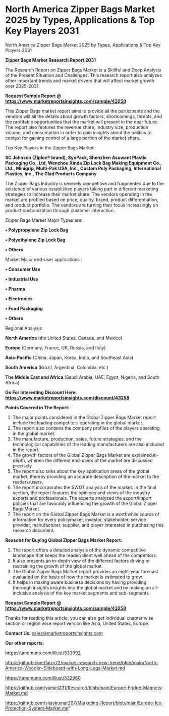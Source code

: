 # North America Zipper Bags Market 2025 by Types, Applications & Top Key Players 2031
North America Zipper Bags Market 2025 by Types, Applications & Top Key Players 2031

<strong>Zipper Bags Market Research Report 2031</strong>

The Research Report on Zipper Bags Market is a Skillful and Deep Analysis of the Present Situation and Challenges. This research report also analyzes other important trends and market drivers that will affect market growth over 2025-2031.

<strong>Request Sample Report @ <a href=https://www.marketreportsinsights.com/sample/43258>https://www.marketreportsinsights.com/sample/43258</a></strong>

This Zipper Bags market report aims to provide all the participants and the vendors will all the details about growth factors, shortcomings, threats, and the profitable opportunities that the market will present in the near future. The report also features the revenue share, industry size, production volume, and consumption in order to gain insights about the politics to contest for gaining control of a large portion of the market share.

Top Key Players in the Zipper Bags Market:

<strong>SC Johnson (Ziploc® brand), SynPack, Shenzhen Asuwant Plastic Packaging Co., Ltd, Wenzhou Xinda Zip Lock Bag Making Equipment Co., Ltd., Minigrip, Multi-Pak USA, Inc., Custom Poly Packaging, International Plastics, Inc., The Glad Products Company</strong>

The Zipper Bags Industry is severely competitive and fragmented due to the existence of various established players taking part in different marketing strategies to increase their market share. The vendors operating in the market are profiled based on price, quality, brand, product differentiation, and product portfolio. The vendors are turning their focus increasingly on product customization through customer interaction.

Zipper Bags Market Major Types are:

<strong>•  Polypropylene Zip Lock Bag

•  Polyethylene Zip Lock Bag

•  Others</strong>

Market Major end-user applications :

<strong>•  Consumer Use

•  Industrial Use

•  Pharma

•  Electronics

•  Food Packaging

•  Others</strong>

Regional Analysis

</u><strong><b>North America</b></strong> (the United States, Canada, and Mexico)

<strong><b>Europe </b></strong>(Germany, France, UK, Russia, and Italy)

<strong><b>Asia-Pacific</b></strong> (China, Japan, Korea, India, and Southeast Asia)

<strong><b>South America</b></strong> (Brazil, Argentina, Colombia, etc.)

<strong><b>The Middle East and Africa</b></strong> (Saudi Arabia, UAE, Egypt, Nigeria, and South Africa)

<strong>Go For Interesting Discount Here: <a href=https://www.marketreportsinsights.com/discount/43258>https://www.marketreportsinsights.com/discount/43258</a></strong>

<strong>Points Covered in The Report:</strong>
<ol>
  <li>The major points considered in the Global Zipper Bags Market report include the leading competitors operating in the global market.</li>
  <li>The report also contains the company profiles of the players operating in the global market.</li>
  <li>The manufacture, production, sales, future strategies, and the technological capabilities of the leading manufacturers are also included in the report.</li>
  <li>The growth factors of the Global Zipper Bags Market are explained in-depth, wherein the different end-users of the market are discussed precisely.</li>
  <li>The report also talks about the key application areas of the global market, thereby providing an accurate description of the market to the readers/users.</li>
  <li>The report incorporates the SWOT analysis of the market. In the final section, the report features the opinions and views of the industry experts and professionals. The experts analyzed the export/import policies that are favorably influencing the growth of the Global Zipper Bags Market.</li>
  <li>The report on the Global Zipper Bags Market is a worthwhile source of information for every policymaker, investor, stakeholder, service provider, manufacturer, supplier, and player interested in purchasing this research document.</li>
</ol>
<strong>Reasons for Buying Global Zipper Bags Market Report:</strong>

<ol>
  <li>The report offers a detailed analysis of the dynamic competitive landscape that keeps the reader/client well ahead of the competitors.</li>
  <li>It also presents an in-depth view of the different factors driving or restraining the growth of the global market.</li>
  <li>The Global Zipper Bags Market report provides an eight-year forecast evaluated on the basis of how the market is estimated to grow.</li>
  <li>It helps in making aware business decisions by having providing thorough insights insights into the global market and by making an all-inclusive analysis of the key market segments and sub-segments.</li>
</ol>
<strong>Request Sample Report @ <a href=https://www.marketreportsinsights.com/sample/43258>https://www.marketreportsinsights.com/sample/43258</a></strong>


Thanks for reading this article; you can also get individual chapter wise section or region wise report version like Asia, United States, Europe.

<strong>Contact Us:</strong>
sales@marketreportsinsights.com

<strong>Our other reports:</strong>

<a href=https://tanomuno.com/illust/533992>https://tanomuno.com/illust/533992</a>

<a href=https://github.com/faizy72/market-research-new-trend/blob/main/North-America-Wooden-Sideboard-with-Long-Legs-Market.md>https://github.com/faizy72/market-research-new-trend/blob/main/North-America-Wooden-Sideboard-with-Long-Legs-Market.md</a>

<a href=https://tanomuno.com/illust/532960>https://tanomuno.com/illust/532960</a>

<a href=https://github.com/yamini231/Research/blob/main/Europe-Fridge-Magnets-Market.md>https://github.com/yamini231/Research/blob/main/Europe-Fridge-Magnets-Market.md</a>

<a href=https://github.com/vijaykumar207/Marketing-Report/blob/main/Europe-Ice-Protection-System-Market.md>https://github.com/vijaykumar207/Marketing-Report/blob/main/Europe-Ice-Protection-System-Market.md</a>"
